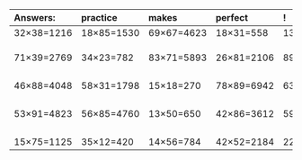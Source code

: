 | Answers: | practice | makes | perfect | ! |
| :--- | :--- | :--- | :--- | :--- |
| 32×38=1216 | 18×85=1530 | 69×67=4623 | 18×31=558 | 13×94=1222 | 
|   |   |   |   |   | 
|   |   |   |   |   | 
|   |   |   |   |   | 
| 71×39=2769 | 34×23=782 | 83×71=5893 | 26×81=2106 | 89×86=7654 | 
|   |   |   |   |   | 
|   |   |   |   |   | 
|   |   |   |   |   | 
|   |   |   |   |   | 
| 46×88=4048 | 58×31=1798 | 15×18=270 | 78×89=6942 | 63×47=2961 | 
|   |   |   |   |   | 
|   |   |   |   |   | 
|   |   |   |   |   | 
|   |   |   |   |   | 
| 53×91=4823 | 56×85=4760 | 13×50=650 | 42×86=3612 | 59×52=3068 | 
|   |   |   |   |   | 
|   |   |   |   |   | 
|   |   |   |   |   | 
|   |   |   |   |   | 
| 15×75=1125 | 35×12=420 | 14×56=784 | 42×52=2184 | 22×88=1936 | 
